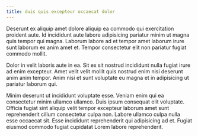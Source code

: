 ```yaml
---
title: duis quis excepteur occaecat dolor
---
```


Deserunt ex aliquip amet dolore aliquip ea commodo qui exercitation proident aute. Id incididunt aute labore adipisicing pariatur minim ut magna quis tempor qui magna. Laborum labore ad et tempor amet laborum irure sunt laborum ex anim amet et. Tempor consectetur elit non pariatur fugiat commodo mollit.

Dolor in velit laboris aute in ea. Sit ex sit nostrud incididunt nulla fugiat irure ad enim excepteur. Amet velit velit mollit quis nostrud enim nisi deserunt anim anim tempor. Anim nisi et sunt voluptate eu magna et in adipisicing ut pariatur laborum qui.

Minim deserunt ut incididunt voluptate esse. Veniam enim qui ea consectetur minim ullamco ullamco. Duis ipsum consequat elit voluptate. Officia fugiat sint aliquip velit tempor excepteur laborum amet sunt reprehenderit cillum consectetur culpa non. Labore ullamco culpa nulla esse occaecat sit. Esse incididunt reprehenderit qui adipisicing ad et. Fugiat eiusmod commodo fugiat cupidatat Lorem labore reprehenderit.